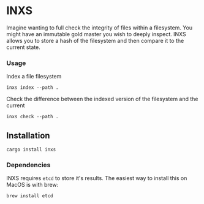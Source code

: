 # INXS

Imagine wanting to full check the integrity of files within a filesystem.
You might have an immutable gold master you wish to deeply inspect.
INXS allows you to store a hash of the filesystem and then compare it to the current state.

### Usage

Index a file filesystem

```
inxs index --path .
```

Check the difference between the indexed version of the filesystem and the current

```
inxs check --path .
```

## Installation

```
cargo install inxs
```

### Dependencies

INXS requires `etcd` to store it's results.
The easiest way to install this on MacOS is with brew:

```
brew install etcd
```
